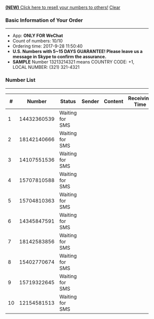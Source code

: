 
<!DOCTYPE html>
<html>
  <head>
    <meta charset="utf-8">
    <title>Bulk Numbers for Receiving SMS</title>
    <meta name="viewport" content="width=device-width, initial-scale=1.0">
    <link href="/static/bootstrap/css/bootstrap.min.css" rel="stylesheet" media="screen">
    <link href="/static/select2/select2.css" rel="stylesheet" media="screen">
  </head>
  <body>
    <div class="" style="margin: 10px 20px">
      <div>
		<div>
		  <a class="btn btn-danger pull-right" href="http://api10.verificationcode.net/order?token=94b0eb35c0d482dfdd5f7f3704ba4270ae523b725ddf6d55f54a36b3ed20d48d&reseller"><b>(NEW)</b> Click here to resell your numbers to others!</a>
                  <a class="btn btn-default pull-right" href="http://api10.verificationcode.net/order?token=94b0eb35c0d482dfdd5f7f3704ba4270ae523b725ddf6d55f54a36b3ed20d48d&clear">Clear</a>
		  <h3>Basic Information of Your Order </h3>
		</div>
        <hr>
		<div class="row">
		</div>
        <div class="row">
	      <div class="col-md-8">	
          <ul>
            <li>App: <b class="text-danger">ONLY FOR WeChat </b></li>
            <li>Count of numbers: 10/10</li>
            <li>Ordering time: 2017-9-28 11:50:40</li>
			<li><b class="text-danger">U.S. Numbers with 5~15 DAYS GUARANTEE! Please leave us a message in Skype to confirm the assurance.</b></li>
			<li><b>SAMPLE</b> Number 13213214321 means COUNTRY CODE: +1, LOCAL NUMBER: (321) 321-4321</li>
          </ul>
        </div>
        <div class="col-md-9" style2="border: 2px solid #f00; padding: 5px;">        </div>
        </div>
      </div>
      <div>
        <div>
          <h3 id="section-phones">
            <div class="pull-right">
                            </div>
            Number List
          </h3>
        </div>
        <hr>
        <table class="table table-bordered table-stripped" id="sms-table">
          <thead>
			<th>#</th>
            <th>Number</th>
            <th>Status</th>
            <th>Sender</th>
            <th>Content</th>
			      <th>Receiving Time</th>
          </thead>
          <tbody>
							<tr style="user-select: none;" class="number-item" number="14432360539">
					<td>1</td>
					<td>14432360539</td>
					<td><xsmall>Waiting for SMS</xsmall></td>
					<td><xsmall></xsmall></td>
					<td><xsmall></xsmall></td>
					<td><xsmall></xsmall></td>
				</tr>
							<tr style="user-select: none;" class="number-item" number="18142140666">
					<td>2</td>
					<td>18142140666</td>
					<td><xsmall>Waiting for SMS</xsmall></td>
					<td><xsmall></xsmall></td>
					<td><xsmall></xsmall></td>
					<td><xsmall></xsmall></td>
				</tr>
							<tr style="user-select: none;" class="number-item" number="14107551536">
					<td>3</td>
					<td>14107551536</td>
					<td><xsmall>Waiting for SMS</xsmall></td>
					<td><xsmall></xsmall></td>
					<td><xsmall></xsmall></td>
					<td><xsmall></xsmall></td>
				</tr>
							<tr style="user-select: none;" class="number-item" number="15707810588">
					<td>4</td>
					<td>15707810588</td>
					<td><xsmall>Waiting for SMS</xsmall></td>
					<td><xsmall></xsmall></td>
					<td><xsmall></xsmall></td>
					<td><xsmall></xsmall></td>
				</tr>
							<tr style="user-select: none;" class="number-item" number="15704810363">
					<td>5</td>
					<td>15704810363</td>
					<td><xsmall>Waiting for SMS</xsmall></td>
					<td><xsmall></xsmall></td>
					<td><xsmall></xsmall></td>
					<td><xsmall></xsmall></td>
				</tr>
							<tr style="user-select: none;" class="number-item" number="14345847591">
					<td>6</td>
					<td>14345847591</td>
					<td><xsmall>Waiting for SMS</xsmall></td>
					<td><xsmall></xsmall></td>
					<td><xsmall></xsmall></td>
					<td><xsmall></xsmall></td>
				</tr>
							<tr style="user-select: none;" class="number-item" number="18142583856">
					<td>7</td>
					<td>18142583856</td>
					<td><xsmall>Waiting for SMS</xsmall></td>
					<td><xsmall></xsmall></td>
					<td><xsmall></xsmall></td>
					<td><xsmall></xsmall></td>
				</tr>
							<tr style="user-select: none;" class="number-item" number="15402770674">
					<td>8</td>
					<td>15402770674</td>
					<td><xsmall>Waiting for SMS</xsmall></td>
					<td><xsmall></xsmall></td>
					<td><xsmall></xsmall></td>
					<td><xsmall></xsmall></td>
				</tr>
							<tr style="user-select: none;" class="number-item" number="15719322645">
					<td>9</td>
					<td>15719322645</td>
					<td><xsmall>Waiting for SMS</xsmall></td>
					<td><xsmall></xsmall></td>
					<td><xsmall></xsmall></td>
					<td><xsmall></xsmall></td>
				</tr>
							<tr style="user-select: none;" class="number-item" number="12154581513">
					<td>10</td>
					<td>12154581513</td>
					<td><xsmall>Waiting for SMS</xsmall></td>
					<td><xsmall></xsmall></td>
					<td><xsmall></xsmall></td>
					<td><xsmall></xsmall></td>
				</tr>
			          </tbody>
        </table>
      </div>


   
